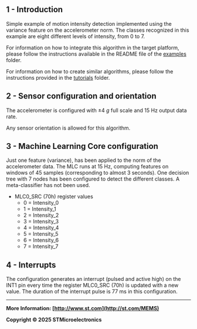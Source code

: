 ## 1 - Introduction

Simple example of motion intensity detection implemented using the variance feature on the accelerometer norm.
The classes recognized in this example are eight different levels of intensity, from 0 to 7.

For information on how to integrate this algorithm in the target platform, please follow the instructions available in the README file of the [examples](../../) folder.

For information on how to create similar algorithms, please follow the instructions provided in the [tutorials](../../../tutorials) folder.

## 2 - Sensor configuration and orientation

The accelerometer is configured with ±4 *g* full scale and 15 Hz output data rate.

Any sensor orientation is allowed for this algorithm.

## 3 - Machine Learning Core configuration

Just one feature (variance), has been applied to the norm of the accelerometer data.
The MLC runs at 15 Hz, computing features on windows of 45 samples (corresponding to almost 3 seconds).
One decision tree with 7 nodes has been configured to detect the different classes.
A meta-classifier has not been used.

- MLC0_SRC (70h) register values
  - 0 = Intensity_0
  - 1 = Intensity_1
  - 2 = Intensity_2
  - 3 = Intensity_3
  - 4 = Intensity_4
  - 5 = Intensity_5
  - 6 = Intensity_6
  - 7 = Intensity_7


## 4 - Interrupts

The configuration generates an interrupt (pulsed and active high) on the INT1 pin every time the register MLC0_SRC (70h) is updated with a new value. The duration of the interrupt pulse is 77 ms in this configuration.

------

**More Information: [http://www.st.com](http://st.com/MEMS)**

**Copyright © 2025 STMicroelectronics**